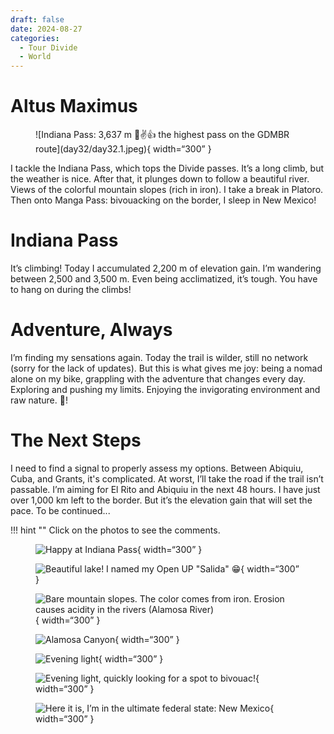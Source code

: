 ```yaml
---
draft: false 
date: 2024-08-27
categories:
  - Tour Divide
  - World
---
```


# Altus Maximus

<figure markdown>
![Indiana Pass: 3,637 m 💪✌️👍 the highest pass on the GDMBR route](day32/day32.1.jpeg){ width=“300” }
</figure>

I tackle the Indiana Pass, which tops the Divide passes. It’s a long climb, but the weather is nice. After that, it plunges down to follow a beautiful river. Views of the colorful mountain slopes (rich in iron). I take a break in Platoro. Then onto Manga Pass: bivouacking on the border, I sleep in New Mexico!

<!-- more -->

# Indiana Pass

It’s climbing! Today I accumulated 2,200 m of elevation gain. I’m wandering between 2,500 and 3,500 m. Even being acclimatized, it’s tough. You have to hang on during the climbs!

# Adventure, Always

I’m finding my sensations again. Today the trail is wilder, still no network (sorry for the lack of updates). But this is what gives me joy: being a nomad alone on my bike, grappling with the adventure that changes every day. Exploring and pushing my limits. Enjoying the invigorating environment and raw nature. 💪!

# The Next Steps

I need to find a signal to properly assess my options. Between Abiquiu, Cuba, and Grants, it's complicated. At worst, I’ll take the road if the trail isn’t passable. I’m aiming for El Rito and Abiquiu in the next 48 hours. I have just over 1,000 km left to the border. But it’s the elevation gain that will set the pace. To be continued...

!!! hint ""
    Click on the photos to see the comments.

<figure markdown>

![Happy at Indiana Pass](day32/day32.2.jpeg){ width=“300” }

![Beautiful lake! I named my Open UP "Salida" 😁](day32/day32.3.jpeg){ width=“300” }

![Bare mountain slopes. The color comes from iron. Erosion causes acidity in the rivers (Alamosa River)](day32/day32.4.jpeg){ width=“300” }

![Alamosa Canyon](day32/day32.5.jpeg){ width=“300” }

![Evening light](day32/day32.6.jpeg){ width=“300” }

![Evening light, quickly looking for a spot to bivouac!](day32/day32.7.jpeg){ width=“300” }

![Here it is, I’m in the ultimate federal state: New Mexico](day32/day32.8.jpeg){ width=“300” }

</figure>
